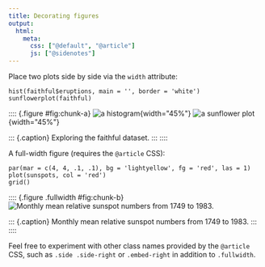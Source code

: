 ```yaml
---
title: Decorating figures
output:
  html:
    meta:
      css: ["@default", "@article"]
      js: ["@sidenotes"]
---
```


Place two plots side by side via the `width` attribute:

``` {.r}
hist(faithful$eruptions, main = '', border = 'white')
sunflowerplot(faithful)
```

:::: {.figure #fig:chunk-a}
![a histogram](<009-option-figure-decoration__files/chunk-a-1.png>){width="45%"}
![a sunflower plot](<009-option-figure-decoration__files/chunk-a-2.png>){width="45%"}


::: {.caption}
[](#@fig:chunk-a)
Exploring the faithful dataset.
:::
::::

A full-width figure (requires the `@article` CSS):

``` {.r}
par(mar = c(4, 4, .1, .1), bg = 'lightyellow', fg = 'red', las = 1)
plot(sunspots, col = 'red')
grid()
```

:::: {.figure .fullwidth #fig:chunk-b}
![Monthly mean relative sunspot numbers from 1749 to 1983.](<009-option-figure-decoration__files/chunk-b-1.png>)


::: {.caption}
[](#@fig:chunk-b)
Monthly mean relative sunspot numbers from 1749 to 1983.
:::
::::

Feel free to experiment with other class names provided by the `@article` CSS, such as `.side .side-right` or `.embed-right` in addition to `.fullwidth`.
